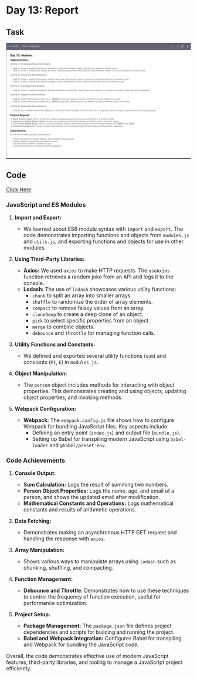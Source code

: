 # Day 13: Report

## Task
<img src="./day-13.png"/>

## Code 
[Click Here](./src/index.js)


### JavaScript and ES Modules

1. **Import and Export:**
   - We learned about ES6 module syntax with `import` and `export`. The code demonstrates importing functions and objects from `modules.js` and `utils.js`, and exporting functions and objects for use in other modules.

2. **Using Third-Party Libraries:**
   - **Axios:** We used `axios` to make HTTP requests. The `useAxios` function retrieves a random joke from an API and logs it to the console.
   - **Lodash:** The use of `lodash` showcases various utility functions:
     - `chunk` to split an array into smaller arrays.
     - `shuffle` to randomize the order of array elements.
     - `compact` to remove falsey values from an array.
     - `cloneDeep` to create a deep clone of an object.
     - `pick` to select specific properties from an object.
     - `merge` to combine objects.
     - `debounce` and `throttle` for managing function calls.

3. **Utility Functions and Constants:**
   - We defined and exported several utility functions (`sum`) and constants (`PI`, `E`) in `modules.js`.

4. **Object Manipulation:**
   - The `person` object includes methods for interacting with object properties. This demonstrates creating and using objects, updating object properties, and invoking methods.

5. **Webpack Configuration:**
   - **Webpack:** The `webpack.config.js` file shows how to configure Webpack for bundling JavaScript files. Key aspects include:
     - Defining an entry point (`index.js`) and output file (`bundle.js`).
     - Setting up Babel for transpiling modern JavaScript using `babel-loader` and `@babel/preset-env`.

### Code Achievements

1. **Console Output:**
   - **Sum Calculation:** Logs the result of summing two numbers.
   - **Person Object Properties:** Logs the name, age, and email of a person, and shows the updated email after modification.
   - **Mathematical Constants and Operations:** Logs mathematical constants and results of arithmetic operations.

2. **Data Fetching:**
   - Demonstrates making an asynchronous HTTP GET request and handling the response with `axios`.

3. **Array Manipulation:**
   - Shows various ways to manipulate arrays using `lodash` such as chunking, shuffling, and compacting.

4. **Function Management:**
   - **Debounce and Throttle:** Demonstrates how to use these techniques to control the frequency of function execution, useful for performance optimization.

5. **Project Setup:**
   - **Package Management:** The `package.json` file defines project dependencies and scripts for building and running the project.
   - **Babel and Webpack Integration:** Configures Babel for transpiling and Webpack for bundling the JavaScript code.

Overall, the code demonstrates effective use of modern JavaScript features, third-party libraries, and tooling to manage a JavaScript project efficiently.